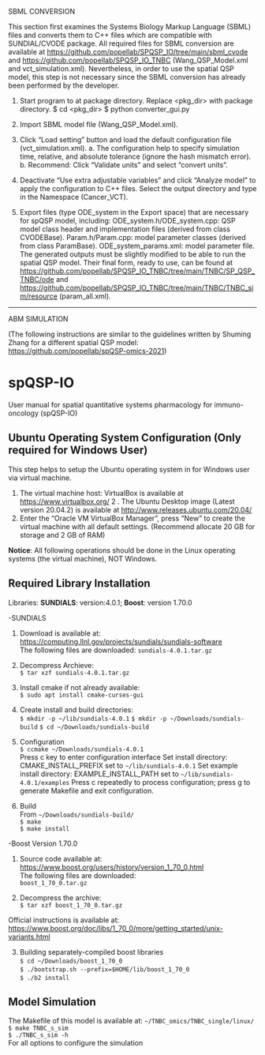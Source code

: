 SBML CONVERSION

This section first examines the Systems Biology Markup Language (SBML) files and converts them to C++ files which are compatible with SUNDIAL/CVODE package. 
All required files for SBML conversion are available at https://github.com/popellab/SPQSP_IO/tree/main/sbml_cvode and https://github.com/popellab/SPQSP_IO_TNBC (Wang_QSP_Model.xml and vct_simulation.xml). 
Nevertheless, in order to use the spatial QSP model, this step is not necessary since the SBML conversion has already been performed by the developer.

1.	Start program to at package directory. 
Replace <pkg_dir> with package directory.
$ cd <pkg_dir>
$ python converter_gui.py

2.	Import SBML model file (Wang_QSP_Model.xml).

3.	Click “Load setting” button and load the default configuration file (vct_simulation.xml).
a.	The configuration help to specify simulation time, relative, and absolute tolerance (ignore the hash mismatch error). 
b.	Recommend: Click “Validate units” and select “convert units”. 

4.	Deactivate “Use extra adjustable variables” and click “Analyze model” to apply the configuration to C++ files. Select the output directory and type in the Namespace (Cancer_VCT).

5.	Export files (type ODE_system in the Export space) that are necessary for spQSP model, including:
ODE_system.h/ODE_system.cpp: QSP model class header and implementation files (derived from class CVODEBase).
Param.h/Param.cpp: model parameter classes (derived from class ParamBase).
ODE_system_params.xml: model parameter file.  
The generated outputs must be slightly modified to be able to run the spatial QSP model. Their final form, ready to use, can be found at https://github.com/popellab/SPQSP_IO_TNBC/tree/main/TNBC/SP_QSP_TNBC/ode and https://github.com/popellab/SPQSP_IO_TNBC/tree/main/TNBC/TNBC_sim/resource (param_all.xml).

-----------

ABM SIMULATION

(The following instructions are similar to the guidelines written by Shuming Zhang for a different spatial QSP model: https://github.com/popellab/spQSP-omics-2021)

# spQSP-IO
User manual for spatial quantitative systems pharmacology for immuno-oncology (spQSP-IO)

## Ubuntu Operating System Configuration (Only required for Windows User)

This step helps to setup the Ubuntu operating system in for Windows user via virtual machine.
1. The virtual machine host: VirtualBox is available at https://www.virtualbox.org/
2 . The Ubuntu Desktop image (Latest version 20.04.2) is available at   http://www.releases.ubuntu.com/20.04/
3. Enter the “Oracle VM VirtualBox Manager”, press “New” to create the virtual machine with all default settings. (Recommend allocate 20 GB for storage and 2 GB of RAM)

**Notice**: All following operations should be done in the Linux operating systems (the virtual machine), NOT Windows.

## Required Library Installation
Libraries: **SUNDIALS**: version:4.0.1; **Boost**: version 1.70.0

-SUNDIALS <br />
1. Download is available at: https://computing.llnl.gov/projects/sundials/sundials-software <br />
The following files are downloaded: 
 `sundials-4.0.1.tar.gz`

2. Decompress Archieve: <br />
`$ tar xzf sundials-4.0.1.tar.gz`

3. Install cmake if not already available: <br />
`$ sudo apt install cmake-curses-gui`

4.	Create install and build directories: <br />
`$ mkdir -p ~/lib/sundials-4.0.1`
`$ mkdir -p ~/Downloads/sundials-build`
`$ cd ~/Downloads/sundials-build`

5. Configuration <br />
`$ ccmake ~/Downloads/sundials-4.0.1` <br />
Press c key to enter configuration interface
Set install directory: CMAKE_INSTALL_PREFIX set to `~/lib/sundials-4.0.1`
Set example install directory: EXAMPLE_INSTALL_PATH set to `~/lib/sundials-4.0.1/examples`
Press c repeatedly to process configuration; press g to generate Makefile and exit configuration.
6. Build <br />
From `~/Downloads/sundials-build/` <br />
`$ make` <br />
`$ make install`

-Boost Version 1.70.0 <br />

1. Source code available at: https://www.boost.org/users/history/version_1_70_0.html <br />
The following files are downloaded: <br />
`boost_1_70_0.tar.gz`

2.	Decompress the archive: <br />
`$ tar xzf boost_1_70_0.tar.gz` <br />

Official instructions is available at:
https://www.boost.org/doc/libs/1_70_0/more/getting_started/unix-variants.html

3. Building separately-compiled boost libraries <br />
`$ cd ~/Downloads/boost_1_70_0` <br />
`$ ./bootstrap.sh --prefix=$HOME/lib/boost_1_70_0` <br />
`$ ./b2 install` <br />

## Model Simulation 
The Makefile of this model is available at: `~/TNBC_omics/TNBC_single/linux/` <br />
`$ make TNBC_s_sim` <br />
`$ ./TNBC_s_sim -h` <br />
For all options to configure the simulation
